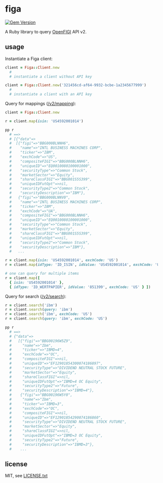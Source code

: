 
# figa

[![Gem Version](https://badge.fury.io/rb/figa.svg)](http://badge.fury.io/rb/figa)

A Ruby library to query [OpenFIGI](https://www.openfigi.com/) API v2.


## usage

Instantiate a Figa client:
```ruby
client = Figa::Client.new
  #
  # instantiate a client without API key

client = Figa::Client.new('321456cd-af64-9932-bcbe-1a2345677999')
  #
  # instantiate a client with an API key
```

Query for mappings ([/v2/mapping](https://www.openfigi.com/api#post-v2-mapping)):
```ruby
client = Figa::Client.new

r = client.map(isin: 'US4592001014')

pp r
  # ==>
  # [{"data"=>
  #  [{"figi"=>"BBG000BLNNH6",
  #    "name"=>"INTL BUSINESS MACHINES CORP",
  #    "ticker"=>"IBM",
  #    "exchCode"=>"US",
  #    "compositeFIGI"=>"BBG000BLNNH6",
  #    "uniqueID"=>"EQ0010080100001000",
  #    "securityType"=>"Common Stock",
  #    "marketSector"=>"Equity",
  #    "shareClassFIGI"=>"BBG001S5S399",
  #    "uniqueIDFutOpt"=>nil,
  #    "securityType2"=>"Common Stock",
  #    "securityDescription"=>"IBM"},
  #   {"figi"=>"BBG000BLNNV0",
  #    "name"=>"INTL BUSINESS MACHINES CORP",
  #    "ticker"=>"IBM",
  #    "exchCode"=>"UA",
  #    "compositeFIGI"=>"BBG000BLNNH6",
  #    "uniqueID"=>"EQ0010080100001000",
  #    "securityType"=>"Common Stock",
  #    "marketSector"=>"Equity",
  #    "shareClassFIGI"=>"BBG001S5S399",
  #    "uniqueIDFutOpt"=>nil,
  #    "securityType2"=>"Common Stock",
  #    "securityDescription"=>"IBM"},
  #   ...

r = client.map(isin: 'US4592001014', exchCode: 'US')
r = client.map(idType: 'ID_ISIN', idValue: 'US4592001014', exchCode: 'US')

# one can query for multiple items
r = client.map([
  { isin: 'US4592001014' },
  { idType: 'ID_WERTPAPIER', idValue: '851399', exchCode: 'US' } ])
```

Query for search ([/v2/search](https://www.openfigi.com/api#post-v2-search)):
```ruby
r = client.search('ibm')
r = client.search(query: 'ibm')
r = client.search('ibm', exchCode: 'US')
r = client.search(query: 'ibm', exchCode: 'US')

pp r
  # ==>
  # {"data"=>
  #   [{"figi"=>"BBG00196W5Z9",
  #     "name"=>"Ibm",
  #     "ticker"=>"IBMD=4",
  #     "exchCode"=>"OC",
  #     "compositeFIGI"=>nil,
  #     "uniqueID"=>"EF12901854300074186897",
  #     "securityType"=>"DIVIDEND NEUTRAL STOCK FUTURE",
  #     "marketSector"=>"Equity",
  #     "shareClassFIGI"=>nil,
  #     "uniqueIDFutOpt"=>"IBMD=4 OC Equity",
  #     "securityType2"=>"Future",
  #     "securityDescription"=>"IBMD=4"},
  #    {"figi"=>"BBG00196W5Y0",
  #     "name"=>"Ibm",
  #     "ticker"=>"IBMD=3",
  #     "exchCode"=>"OC",
  #     "compositeFIGI"=>nil,
  #     "uniqueID"=>"EF12901854290074186860",
  #     "securityType"=>"DIVIDEND NEUTRAL STOCK FUTURE",
  #     "marketSector"=>"Equity",
  #     "shareClassFIGI"=>nil,
  #     "uniqueIDFutOpt"=>"IBMD=3 OC Equity",
  #     "securityType2"=>"Future",
  #     "securityDescription"=>"IBMD=3"},
  #    ...
```


## license

MIT, see [LICENSE.txt](LICENSE.txt)

